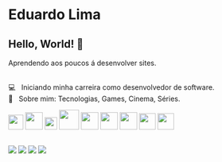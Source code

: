 
# Eduardo Lima

## Hello, World! 🚀
Aprendendo aos poucos á desenvolver sites.
<br />

 <br/> 💻  &nbsp; Iniciando minha carreira como desenvolvedor de software.
 <br/> 💬  &nbsp; Sobre mim: Tecnologias, Games, Cinema, Séries.

<div>

<img width="30px" src="https://cdn.jsdelivr.net/gh/devicons/devicon/icons/javascript/javascript-original.svg" />
<img width="35px" src="https://upload.wikimedia.org/wikipedia/commons/thumb/6/61/HTML5_logo_and_wordmark.svg/640px-HTML5_logo_and_wordmark.svg.png" />
<img width="25px" src="https://upload.wikimedia.org/wikipedia/commons/thumb/d/d5/CSS3_logo_and_wordmark.svg/726px-CSS3_logo_and_wordmark.svg.png" />
<img width="40px" src="https://upload.wikimedia.org/wikipedia/commons/thumb/b/b2/Bootstrap_logo.svg/1280px-Bootstrap_logo.svg.png" />
<img width="35px" src="https://upload.wikimedia.org/wikipedia/commons/thumb/a/a7/React-icon.svg/2300px-React-icon.svg.png" />
<img width="35px" src="https://upload.wikimedia.org/wikipedia/commons/thumb/3/3f/Git_icon.svg/2048px-Git_icon.svg.png" />
<img width="35px" src="https://upload.wikimedia.org/wikipedia/commons/thumb/a/a8/NestJS.svg/1200px-NestJS.svg.png" />
<img width="33px" src="https://seeklogo.com/images/N/nodejs-logo-FBE122E377-seeklogo.com.png" />
<img width="33px" src="https://upload.wikimedia.org/wikipedia/commons/thumb/4/4c/Typescript_logo_2020.svg/1200px-Typescript_logo_2020.svg.png" />

</div>
 
##

<div>
 <a href="https://api.whatsapp.com/send?phone=5592991887687&text=Ol%C3%A1!"><img src="https://img.shields.io/badge/WhatsApp-25D366?style=for-the-badge&logo=whatsapp&logoColor=white" /></a>
 <a href="https://www.instagram.com/itseduardolima"><img src="https://img.shields.io/badge/Instagram-E4405F?style=for-the-badge&logo=instagram&logoColor=white" /></a>
 <a href="eduardolima2417@gmail.com"><img src="https://img.shields.io/badge/Gmail-D14836?style=for-the-badge&logo=gmail&logoColor=white" /></a>
 <a href="https://www.linkedin.com/in/eduardolima07/"><img src="https://img.shields.io/badge/LinkedIn-0077B5?style=for-the-badge&logo=linkedin&logoColor=white" /></a>
</div>
